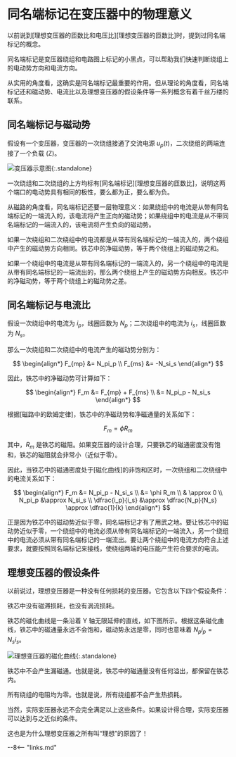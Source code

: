 # 同名端标记在变压器中的物理意义

以前说到[理想变压器的匝数比和电压比][理想变压器的匝数比]时，提到过同名端标记的概念。

同名端标记是变压器绕组和电路图上标记的小黑点，可以帮助我们快速判断绕组上的电动势方向和电流方向。

从实用的角度看，这确实是同名端标记最重要的作用。但从理论的角度看，同名端标记还和磁动势、电流比以及理想变压器的假设条件等一系列概念有着千丝万缕的联系。

## 同名端标记与磁动势

假设有一个变压器，变压器的一次绕组接通了交流电源 $u_{p}(t)$，二次绕组的两端连接了一个负载 (Z)。

![变压器示意图](https://picx.zhimg.com/v2-599d4c4e14889eed8d0d6c64924c5249_1440w.jpg "变压器示意图"){:.standalone}

一次绕组和二次绕组的上方均标有[同名端标记][理想变压器的匝数比]，说明这两个端口的电动势具有相同的极性，要么都为正，要么都为负。

从磁路的角度看，同名端标记还要一层物理意义：如果绕组中的电流是从带有同名端标记的一端流入的，该电流将产生正向的磁动势；如果绕组中的电流是从不带同名端标记的一端流入的，该电流将产生负向的磁动势。

如果一次绕组和二次绕组中的电流都是从带有同名端标记的一端流入的，两个绕组中产生的磁动势方向相同。铁芯中的净磁动势，等于两个绕组上的磁动势之和。

如果一个绕组中的电流是从带有同名端标记的一端流入的，另一个绕组中的电流是从带有同名端标记的一端流出的，那么两个绕组上产生的磁动势方向相反。铁芯中的净磁动势，等于两个绕组上的磁动势之差。

## 同名端标记与电流比

假设一次绕组中的电流为 $i_{p}$，线圈匝数为 $N_{p}$；二次绕组中的电流为 $i_{s}$，线圈匝数为 $N_{s}$。

那么一次绕组和二次绕组中的电流产生的磁动势分别为：

$$
\begin{align*}
  F_{mp} &= N_pi_p \\
  F_{ms} &= -N_si_s
\end{align*}
$$

因此，铁芯中的净磁动势可计算如下：

$$
\begin{align*}
  F_m &= F_{mp} + F_{ms} \\
      &= N_pi_p - N_si_s
\end{align*}
$$

根据[磁路中的欧姆定律]，铁芯中的净磁动势和净磁通量的关系如下：

$$
F_m = \phi R_m
$$

其中，$R_{m}$ 是铁芯的磁阻。如果变压器的设计合理，只要铁芯的磁通密度没有饱和，铁芯的磁阻就会非常小（近似于零）。

因此，当铁芯中的磁通密度处于[磁化曲线]的非饱和区时，一次绕组和二次绕组中的电流关系如下：

$$
\begin{align*}
  F_m &= N_pi_p - N_si_s \\
      &= \phi R_m \\
      & \approx 0 \\
  N_pi_p &\approx N_si_s \\
  \dfrac{i_p}{i_s} &\approx \dfrac{N_p}{N_s} \approx \dfrac{1}{k}
\end{align*}
$$

正是因为铁芯中的磁动势近似于零，同名端标记才有了用武之地。要让铁芯中的磁动势近似于零，一个绕组中的电流必须从带有同名端标记的一端流入，另一个绕组中的电流必须从带有同名端标记的一端流出。要让两个绕组中的电流方向符合上述要求，就要按照同名端标记来接线，使绕组两端的电压能产生符合要求的电流。

## 理想变压器的假设条件

以前说过，理想变压器是一种没有任何损耗的变压器。它包含以下四个假设条件：

铁芯中没有磁滞损耗，也没有涡流损耗。

铁芯的磁化曲线是一条沿着 Y 轴无限延伸的直线，如下图所示。根据这条磁化曲线，铁芯中的磁通量永远不会饱和，磁动势永远是零，同时也意味着 $N_{p}i_{p} = N_{s}i_{s}$。

![理想变压器的磁化曲线](https://pica.zhimg.com/v2-61c5a66465ae5dbb8d4e9d209f5c5abe_1440w.jpg "理想变压器的磁化曲线"){:.standalone}

铁芯中不会产生漏磁通。也就是说，铁芯中的磁通量没有任何溢出，都保留在铁芯内。

所有绕组的电阻均为零。也就是说，所有绕组都不会产生热损耗。

当然，实际变压器永远不会完全满足以上这些条件。如果设计得合理，实际变压器可以达到与之近似的条件。

这也是为什么理想变压器之所有叫“理想”的原因了！

--8<-- "links.md"